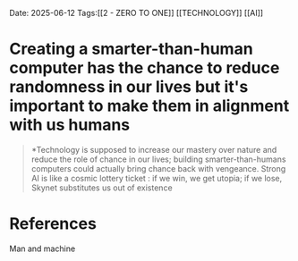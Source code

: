 Date: 2025-06-12
Tags:[[2 - ZERO TO ONE]] [[TECHNOLOGY]] [[AI]] 

# Creating a smarter-than-human computer has the chance to reduce randomness in our lives but it's important to make them in alignment with us humans

>*Technology is supposed to increase our mastery over nature and reduce the role of chance in our lives; building smarter-than-humans computers could actually bring chance back with vengeance. Strong AI is like a cosmic lottery ticket : if we win, we get utopia; if we lose, Skynet substitutes us out of existence 
# References 
 Man and machine